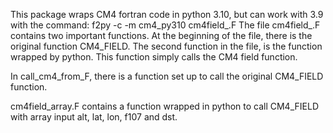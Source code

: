 This package wraps CM4 fortran code in python 3.10, but can work with 3.9 with the command:
f2py -c -m cm4_py310 cm4field_.F
The file cm4field_.F contains two important functions. At the beginning of the file, there is the original function CM4_FIELD. The second function in the file, is the function wrapped by python. This function simply calls the CM4 field function. 

In call_cm4_from_F, there is a function set up to call the original CM4_FIELD function. 

cm4field_array.F contains a function wrapped in python to call CM4_FIELD with array input alt, lat, lon, f107 and dst. 